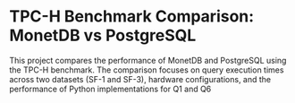 # TPC-H Benchmark Comparison: MonetDB vs PostgreSQL
 This project compares the performance of MonetDB and PostgreSQL using the TPC-H benchmark. The comparison focuses on query execution times across two datasets (SF-1 and SF-3), hardware configurations, and the performance of Python implementations for Q1 and Q6
